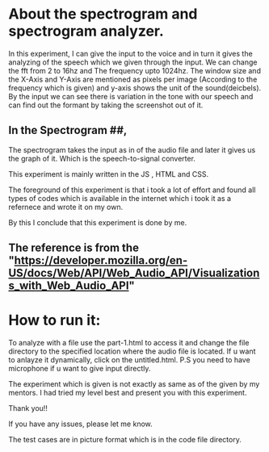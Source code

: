 # About the spectrogram and spectrogram analyzer.

In this experiment, I can give the input to the voice and in turn it gives the analyzing of the speech which we given through the input.
We can change the fft from 2 to 16hz and The frequency upto 1024hz.
The window size and the X-Axis and Y-Axis are mentioned as pixels per image (According to the frequency which is given) and y-axis shows the unit of the sound(deicbels).
By the input we can see there is variation in the tone with our speech and can find out the formant by taking the screenshot out of it.

## In the Spectrogram ##,
The spectrogram takes the input as in of the audio file and later it gives us the graph of it.
Which is the speech-to-signal converter.

This experiment is mainly written in the JS , HTML and CSS.

The foreground of this experiment is that i took a lot of effort and found all types of codes which is available in the internet which i took it as a refernece and wrote it on my own.

By this I conclude that this experiment is done by me.

## The reference is from the "https://developer.mozilla.org/en-US/docs/Web/API/Web_Audio_API/Visualizations_with_Web_Audio_API"

# How to run it:

To analyze with a file use the part-1.html to access it and change the file directory to the specified location where the audio file is located.
If u want to anlayze it dynamically, click on the untitled.html.
P.S you need to have microphone if u want to give input directly.

The experiment which is given is not exactly as same as of the given by my mentors.
I had tried my level best and present you with this experiment.

Thank you!!

If you have any issues, please let me know.

The test cases are in picture format which is in the code file directory.
